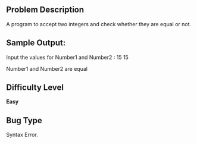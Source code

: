 ## Problem Description

A program to accept two integers and check whether they are equal or not.

## Sample Output:

Input the values for Number1 and Number2 : 15 15

Number1 and Number2 are equal



## Difficulty Level 

<b>Easy</b>


## Bug Type 

Syntax Error.
